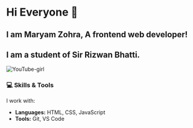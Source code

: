 <h1>Hi Everyone 👋</h1>
<h2>I am Maryam Zohra, A frontend web developer! </h2>

## I am a student of Sir Rizwan Bhatti.
![YouTube-girl](https://github.com/user-attachments/assets/7b815b9b-89e0-4875-a0c6-65969c4c46cc)

### 💻 Skills & Tools

I work with:

* **Languages:** HTML, CSS, JavaScript
* **Tools:** Git, VS Code
